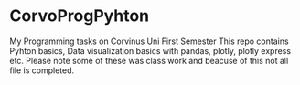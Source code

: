 # CorvoProgPyhton
My Programming tasks on Corvinus Uni First Semester
This repo contains Pyhton basics, Data visualization basics with pandas, plotly, plotly express etc.
Please note some of these was class work and beacuse of this not all file is completed. 
